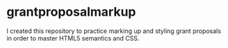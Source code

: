 # grantproposalmarkup
I created this repository to practice marking up and styling grant proposals in order to master HTML5 semantics and CSS.
